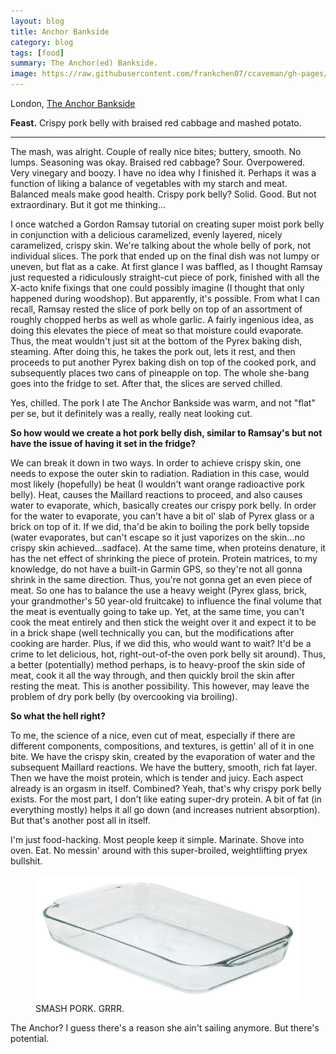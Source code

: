 ```yaml
---
layout: blog
title: Anchor Bankside
category: blog
tags: [food]  
summary: The Anchor(ed) Bankside.
image: https://raw.githubusercontent.com/frankchen07/ccaveman/gh-pages/images/blog/051712_pyrex_courtesy_google_images.jpg
---
```


London, [The Anchor Bankside](http://www.yelp.com/biz/the-anchor-pub-and-johnsons-tearoom-london#query:The%20Anchor%20Bankside)

**Feast.** Crispy pork belly with braised red cabbage and mashed potato.

---

The mash, was alright. Couple of really nice bites; buttery, smooth. No lumps. Seasoning was okay. Braised red cabbage? Sour. Overpowered. Very vinegary and boozy. I have no idea why I finished it. Perhaps it was a function of liking a balance of vegetables with my starch and meat. Balanced meals make good health. Crispy pork belly? Solid. Good. But not extraordinary. But it got me thinking...

I once watched a Gordon Ramsay tutorial on creating super moist pork belly in conjunction with a delicious caramelized, evenly layered, nicely caramelized, crispy skin. We're talking about the whole belly of pork, not individual slices. The pork that ended up on the final dish was not lumpy or uneven, but flat as a cake. At first glance I was baffled, as I thought Ramsay just requested a ridiculously straight-cut piece of pork, finished with all the X-acto knife fixings that one could possibly imagine (I thought that only happened during woodshop). But apparently, it's possible. From what I can recall, Ramsay rested the slice of pork belly on top of an assortment of roughly chopped herbs as well as whole garlic. A fairly ingenious idea, as doing this elevates the piece of meat so that moisture could evaporate. Thus, the meat wouldn't just sit at the bottom of the Pyrex baking dish, steaming. After doing this, he takes the pork out, lets it rest, and then proceeds to put another Pyrex baking dish on top of the cooked pork, and subsequently places two cans of pineapple on top. The whole she-bang goes into the fridge to set. After that, the slices are served chilled.

Yes, chilled. The pork I ate The Anchor Bankside was warm, and not "flat" per se, but it definitely was a really, really neat looking cut.

**So how would we create a hot pork belly dish, similar to Ramsay's but not have the issue of having it set in the fridge?**

We can break it down in two ways. In order to achieve crispy skin, one needs to expose the outer skin to radiation. Radiation in this case, would most likely (hopefully) be heat (I wouldn't want orange radioactive pork belly). Heat, causes the Maillard reactions to proceed, and also causes water to evaporate, which, basically creates our crispy pork belly. In order for the water to evaporate, you can't have a bit ol' slab of Pyrex glass or a brick on top of it. If we did, tha'd be akin to boiling the pork belly topside (water evaporates, but can't escape so it just vaporizes on the skin...no crispy skin achieved...sadface). At the same time, when proteins denature, it has the net effect of shrinking the piece of protein. Protein matrices, to my knowledge, do not have a built-in Garmin GPS, so they're not all gonna shrink in the same direction. Thus, you're not gonna get an even piece of meat. So one has to balance the use a heavy weight (Pyrex glass, brick, your grandmother's 50 year-old fruitcake) to influence the final volume that the meat is eventually going to take up. Yet, at the same time, you can't cook the meat entirely and then stick the weight over it and expect it to be in a brick shape (well technically you can, but the modifications after cooking are harder. Plus, if we did this, who would want to wait? It'd be a crime to let delicious, hot, right-out-of-the oven pork belly sit around). Thus, a better (potentially) method perhaps, is to heavy-proof the skin side of meat, cook it all the way through, and then quickly broil the skin after resting the meat. This is another possibility. This however, may leave the problem of dry pork belly (by overcooking via broiling).

**So what the hell right?**

To me, the science of a nice, even cut of meat, especially if there are different components, compositions, and textures, is gettin' all of it in one bite. We have the crispy skin, created by the evaporation of water and the subsequent Maillard reactions. We have the buttery, smooth, rich fat layer. Then we have the moist protein, which is tender and juicy. Each aspect already is an orgasm in itself. Combined? Yeah, that's why crispy pork belly exists. For the most part, I don't like eating super-dry protein. A bit of fat (in everything mostly) helps it all go down (and increases nutrient absorption). But that's another post all in itself.

I'm just food-hacking. Most people keep it simple. Marinate. Shove into oven. Eat. No messin' around with this super-broiled, weightlifting pryex bullshit.

<figure>
    <img src="https://raw.githubusercontent.com/frankchen07/ccaveman/gh-pages/images/blog/051712_pyrex_courtesy_google_images.jpg"></img>
    <figcaption>SMASH PORK. GRRR.</figcaption>
</figure>

The Anchor? I guess there's a reason she ain't sailing anymore. But there's potential.
